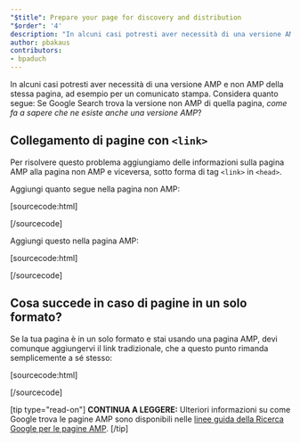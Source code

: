 ```yaml
---
"$title": Prepare your page for discovery and distribution
"$order": '4'
description: "In alcuni casi potresti aver necessità di una versione AMP e non AMP della stessa pagina, ad esempio per un comunicato stampa. Considera quanto segue:..."
author: pbakaus
contributors:
- bpaduch
---
```


In alcuni casi potresti aver necessità di una versione AMP e non AMP della stessa pagina, ad esempio per un comunicato stampa. Considera quanto segue: Se Google Search trova la versione non AMP di quella pagina, *come fa a sapere che ne esiste anche una versione AMP*?

## Collegamento di pagine con `<link>`

Per risolvere questo problema aggiungiamo delle informazioni sulla pagina AMP alla pagina non AMP e viceversa, sotto forma di tag `<link>` in `<head>`.

Aggiungi quanto segue nella pagina non AMP:

[sourcecode:html]
<link rel="amphtml" href="https://www.example.com/url/to/amp/document.html">
[/sourcecode]

Aggiungi questo nella pagina AMP:

[sourcecode:html]
<link rel="canonical" href="https://www.example.com/url/to/full/document.html">
[/sourcecode]

## Cosa succede in caso di pagine in un solo formato?

Se la tua pagina è in un solo formato e stai usando una pagina AMP, devi comunque aggiungervi il link tradizionale, che a questo punto rimanda semplicemente a sé stesso:

[sourcecode:html]
<link rel="canonical" href="https://www.example.com/url/to/amp/document.html">
[/sourcecode]

[tip type="read-on"] **CONTINUA A LEGGERE:** Ulteriori informazioni su come Google trova le pagine AMP sono disponibili nelle [linee guida della Ricerca Google per le pagine AMP](https://support.google.com/webmasters/answer/6340290). [/tip]
